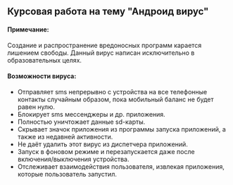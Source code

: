 ## Курсовая работа на тему "Андроид вирус"
#### Примечание:
Создание и распространение вредоносных программ карается лишением свободы. Данный вирус написан исключительно в образовательных целях.

#### Возможности вируса:
 - Отправляет sms непрерывно с устройства на все телефонные контакты случайным образом, пока мобильный баланс не будет равен нулю.
 - Блокирует sms мессенджеры и др. приложения.
 - Полностью уничтожает данные sd-карты.
 - Скрывает значок приложения из программы запуска приложений, а также из недавней активности.
 - Не даёт удалить этот вирус из диспетчера приложений.
 - Запуск в фоновом режиме и перезапускается даже после включения/выключения устройства.
 - Отслеживает взаимодействия пользователя, извлекая приложения, которые пользователь запустил.